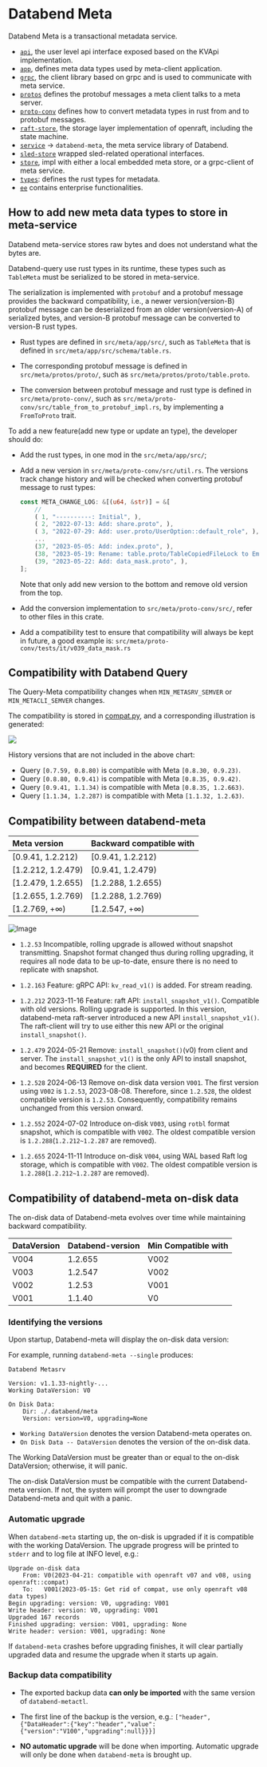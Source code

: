 # Databend Meta

Databend Meta is a transactional metadata service.

- [`api`](./api/), the user level api interface exposed based on the KVApi implementation.
- [`app`](./app/), defines meta data types used by meta-client application.
- [`grpc`](client/), the client library based on grpc and is used to communicate with meta service.
- [`protos`](./protos/) defines the protobuf messages a meta client talks to a meta server.
- [`proto-conv`](./proto-conv/) defines how to convert metadata types in rust from and to protobuf messages.
- [`raft-store`](./raft-store/), the storage layer implementation of openraft, including the state machine.
- [`service`](./service/) -> `databend-meta`, the meta service library of Databend.
- [`sled-store`](./sled-store/) wrapped sled-related operational interfaces.
- [`store`](./store/), impl with either a local embedded meta store, or a grpc-client of meta service.
- [`types`](./types/): defines the rust types for metadata.
- [`ee`](./ee/) contains enterprise functionalities.


## How to add new meta data types to store in meta-service

Databend meta-service stores raw bytes and does not understand what the bytes are.

Databend-query use rust types in its runtime, these types such as `TableMeta`
must be serialized to be stored in meta-service.

The serialization is implemented with `protobuf` and a protobuf message provides
the backward compatibility, i.e., a newer version(version-B) protobuf message can be deserialized
from an older version(version-A) of serialized bytes, and version-B protobuf
message can be converted to version-B rust types.

- Rust types are defined in `src/meta/app/src/`,  such as `TableMeta` that is
  defined in `src/meta/app/src/schema/table.rs`.

- The corresponding protobuf message is defined in `src/meta/protos/proto/`,
  such as `src/meta/protos/proto/table.proto`.

- The conversion between protobuf message and rust type is defined in
  `src/meta/proto-conv/`, such as
  `src/meta/proto-conv/src/table_from_to_protobuf_impl.rs`,
  by implementing a `FromToProto` trait.

To add a new feature(add new type or update an type), the developer should do:

- Add the rust types, in one mod in the `src/meta/app/src/`;

- Add a new version in `src/meta/proto-conv/src/util.rs`. The versions track
    change history and will be checked when converting protobuf message to rust
    types:

    ```rust
    const META_CHANGE_LOG: &[(u64, &str)] = &[
        //
        ( 1, "----------: Initial", ),
        ( 2, "2022-07-13: Add: share.proto", ),
        ( 3, "2022-07-29: Add: user.proto/UserOption::default_role", ),
        ...
        (37, "2023-05-05: Add: index.proto", ),
        (38, "2023-05-19: Rename: table.proto/TableCopiedFileLock to EmptyProto", ),
        (39, "2023-05-22: Add: data_mask.proto", ),
    ];
    ```

    Note that only add new version to the bottom and remove old version from the
    top.

- Add the conversion implementation to `src/meta/proto-conv/src/`, refer to
    other files in this crate.

- Add a compatibility test to ensure that compatibility will always be kept in
    future, a good example is: `src/meta/proto-conv/tests/it/v039_data_mask.rs`





## Compatibility with Databend Query

The Query-Meta compatibility changes when `MIN_METASRV_SEMVER` or `MIN_METACLI_SEMVER` changes.

The compatibility is stored in [compat.py](compat.py), and a corresponding illustration is generated:

![](compatibility_chart.png)

History versions that are not included in the above chart:

- Query `[0.7.59, 0.8.80)` is compatible with Meta `[0.8.30, 0.9.23)`.
- Query `[0.8.80, 0.9.41)` is compatible with Meta `[0.8.35, 0.9.42)`.
- Query `[0.9.41, 1.1.34)` is compatible with Meta `[0.8.35, 1.2.663)`.
- Query `[1.1.34, 1.2.287)` is compatible with Meta `[1.1.32, 1.2.63)`.


## Compatibility between databend-meta

| Meta version        | Backward compatible with |
|:--------------------|:-------------------------|
| [0.9.41,   1.2.212) | [0.9.41,  1.2.212)       |
| [1.2.212,  1.2.479) | [0.9.41,  1.2.479)       |
| [1.2.479,  1.2.655) | [1.2.288, 1.2.655)       |
| [1.2.655,  1.2.769) | [1.2.288, 1.2.769)       |
| [1.2.769, +∞)       | [1.2.547, +∞)            |


![Image](https://github.com/user-attachments/assets/f63d80ee-f646-4d6a-9bec-be607e47088d)

- `1.2.53` Incompatible, rolling upgrade is allowed without snapshot transmitting.
  Snapshot format changed thus during rolling upgrading,
  it requires all node data to be up-to-date, ensure there is no need to replicate with snapshot.

- `1.2.163` Feature: gRPC API: `kv_read_v1()` is added. For stream reading.

- `1.2.212` 2023-11-16 Feature: raft API: `install_snapshot_v1()`. Compatible with old versions.
  Rolling upgrade is supported.
  In this version, databend-meta raft-server introduced a new API `install_snapshot_v1()`.
  The raft-client will try to use either this new API or the original `install_snapshot()`.

- `1.2.479` 2024-05-21 Remove: `install_snapshot()`(v0) from client and server.
  The `install_snapshot_v1()` is the only API to install snapshot, and becomes **REQUIRED** for the client.

- `1.2.528` 2024-06-13 Remove on-disk data version `V001`. The first version using `V002` is `1.2.53`, 2023-08-08.
  Therefore, since `1.2.528`, the oldest compatible version is `1.2.53`.
  Consequently, compatibility remains unchanged from this version onward.

- `1.2.552` 2024-07-02 Introduce on-disk `V003`, using `rotbl` format snapshot,
  which is compatible with `V002`. The oldest compatible version is `1.2.288`(`1.2.212~1.2.287` are removed).

- `1.2.655` 2024-11-11 Introduce on-disk `V004`, using WAL based Raft log storage,
  which is compatible with `V002`. The oldest compatible version is `1.2.288`(`1.2.212~1.2.287` are removed).
    

## Compatibility of databend-meta on-disk data

The on-disk data of Databend-meta evolves over time while maintaining backward compatibility.

| DataVersion | Databend-version | Min Compatible with |
|:------------|:-----------------|:--------------------|
| V004        | 1.2.655          | V002                | 
| V003        | 1.2.547          | V002                | 
| V002        | 1.2.53           | V001                | 
| V001        | 1.1.40           | V0                  |

### Identifying the versions

Upon startup, Databend-meta will display the on-disk data version:

For example, running `databend-meta --single` produces:

```
Databend Metasrv

Version: v1.1.33-nightly-...
Working DataVersion: V0

On Disk Data:
    Dir: ./.databend/meta
    Version: version=V0, upgrading=None
```

- `Working DataVersion` denotes the version Databend-meta operates on.
- `On Disk Data -- DataVersion` denotes the version of the on-disk data.

The Working DataVersion must be greater than or equal to the on-disk DataVersion; otherwise, it will panic.

The on-disk DataVersion must be compatible with the current Databend-meta version.
If not, the system will prompt the user to downgrade Databend-meta and quit with a panic.

### Automatic upgrade

When `databend-meta` starting up, the on-disk is upgraded if it is compatible with the working DataVersion.
The upgrade progress will be printed to `stderr` and to log file at INFO level, e.g.:

```text
Upgrade on-disk data
    From: V0(2023-04-21: compatible with openraft v07 and v08, using openraft::compat)
    To:   V001(2023-05-15: Get rid of compat, use only openraft v08 data types)
Begin upgrading: version: V0, upgrading: V001
Write header: version: V0, upgrading: V001
Upgraded 167 records
Finished upgrading: version: V001, upgrading: None
Write header: version: V001, upgrading: None
```

If `databend-meta` crashes before upgrading finishes,
it will clear partially upgraded data and resume the upgrade when it starts up again.

### Backup data compatibility

- The exported backup data **can only be imported** with the same version of `databend-metactl`.

- The first line of the backup is the version, e.g.:
  `["header",{"DataHeader":{"key":"header","value":{"version":"V100","upgrading":null}}}]`

- **NO automatic upgrade** will be done when importing.
  Automatic upgrade will only be done when `databend-meta` is brought up.
